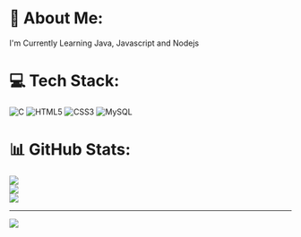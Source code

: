 # 💫 About Me:
I'm Currently Learning Java, Javascript and Nodejs


# 💻 Tech Stack:
![C](https://img.shields.io/badge/c-%2300599C.svg?style=for-the-badge&logo=c&logoColor=white) ![HTML5](https://img.shields.io/badge/html5-%23E34F26.svg?style=for-the-badge&logo=html5&logoColor=white) ![CSS3](https://img.shields.io/badge/css3-%231572B6.svg?style=for-the-badge&logo=css3&logoColor=white) ![MySQL](https://img.shields.io/badge/mysql-%2300f.svg?style=for-the-badge&logo=mysql&logoColor=white)
# 📊 GitHub Stats:
![](https://github-readme-stats.vercel.app/api?username=rishikeshan28&theme=chartreuse-dark&hide_border=true&include_all_commits=true&count_private=true)<br/>
![](https://github-readme-streak-stats.herokuapp.com/?user=rishikeshan28&theme=chartreuse-dark&hide_border=true)<br/>
![](https://github-readme-stats.vercel.app/api/top-langs/?username=rishikeshan28&theme=chartreuse-dark&hide_border=true&include_all_commits=true&count_private=true&layout=compact)

---
[![](https://visitcount.itsvg.in/api?id=rishikeshan28&icon=7&color=12)](https://visitcount.itsvg.in)

<!-- Proudly created with GPRM ( https://gprm.itsvg.in ) -->
